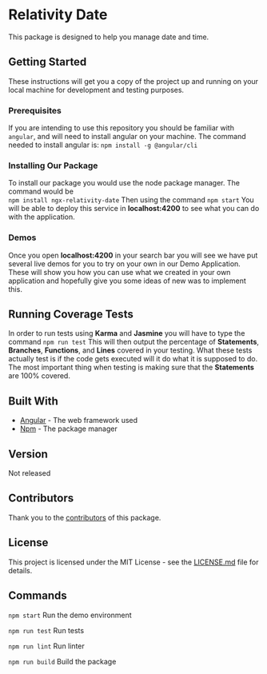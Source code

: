 
# Relativity Date  

This package is designed to help you manage date and time. 

## Getting Started 
These instructions will get you a copy of the project up and running on your local machine for development and testing purposes.

### Prerequisites

If you are intending to use this repository you should be familiar with ``angular``, and will need to install angular on your machine. The command needed to install angular is:
``npm install -g @angular/cli`` 

### Installing Our Package 
To install our package you would use the node package manager.
The command would be  
``npm install ngx-relativity-date``
Then using the command 
``npm start`` 
You will be able to deploy this service in **localhost:4200** to see what you can do with the application. 


### Demos
Once you open **localhost:4200** in your search bar you will see we have put several live demos for you to try on your own in our Demo Application. 
These will show you how you can use what we created in your own application and hopefully give you some ideas of new was to implement this. 

## Running Coverage Tests
In order to run tests using **Karma** and **Jasmine** you will have to type the command 
``npm run test``
This will then output the percentage of **Statements**, **Branches**, **Functions**, and **Lines** covered in your testing. 
What these tests actually test is if the code gets executed will it do what it is supposed to do. The most important thing when testing is making sure that the **Statements** are 100% covered. 

## Built With 
* [Angular](https://angular.io/) - The web framework used 
* [Npm](https://www.npmjs.com/get-npm) - The package manager

## Version
Not released 

## Contributors

Thank you to the [contributors](https://github.com/milestechnologies/ngx-relativity-date/graphs/contributors) of this package. 

## License

This project is licensed under the MIT License - see the  [LICENSE.md](https://github.com/ivarcode/ngx-relativity-date/blob/develop/LICENSE)  file for details.
## Commands

`npm start` Run the demo environment

`npm run test` Run tests

`npm run lint` Run linter

`npm run build` Build the package
